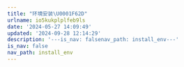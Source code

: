 ```yaml
---
title: "环境安装\U0001F62D"
urlname: io5kukplplfeb9ls
date: '2024-05-27 14:09:49'
updated: '2024-09-28 12:14:29'
description: '---is_nav: falsenav_path: install_env---'
is_nav: false
nav_path: install_env
---
```


